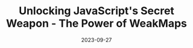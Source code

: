 ---
date: 2023-09-27
tags: js, ts, weakmap, weakmaps
name: Youtube
url: https://www.youtube.com/watch?v=8Z4ZYDSxN3A
type: video
title: Unlocking JavaScript's Secret Weapon - The Power of WeakMaps
slides_url:
recording_url: https://www.youtube.com/watch?v=8Z4ZYDSxN3A
city:
country:
country_code:
language: English
---